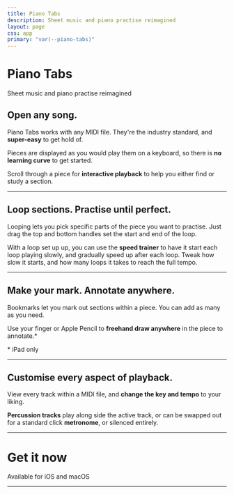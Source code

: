 ```yaml
---
title: Piano Tabs
description: Sheet music and piano practise reimagined
layout: page
css: app
primary: "var(--piano-tabs)"
---
```


<Icon name="piano-tabs" />

# Piano Tabs

<Lead>Sheet music and piano practise reimagined</Lead>

<AppPromoImage src="/assets/piano-tabs/promo.png" />

## Open any song.

Piano Tabs works with any MIDI file. They're the industry standard, and **super-easy** to get hold of.

Pieces are displayed as you would play them on a keyboard, so there is **no learning curve** to get started.

Scroll through a piece for **interactive playback** to help you either find or study a section.

---

<AppBlock src="/assets/piano-tabs/preview-1.png" alt="Section looping">

## Loop sections. Practise until perfect.

Looping lets you pick specific parts of the piece you want to practise. Just drag the top and bottom handles set the start and end of the loop.

With a loop set up up, you can use the **speed trainer** to have it start each loop playing slowly, and gradually speed up after each loop. Tweak how slow it starts, and how many loops it takes to reach the full tempo.

</AppBlock>

---

<AppBlock src="/assets/piano-tabs/preview-2.png" alt="Bookmarks" layout="reverse" imagePosition="center-contain">

## Make your mark. Annotate anywhere.

Bookmarks let you mark out sections within a piece. You can add as many as you need.

Use your finger or Apple Pencil to **freehand draw anywhere** in the piece to annotate.\*

<p class="footnote">* iPad only</p>

</AppBlock>

---

<AppBlock src="/assets/piano-tabs/preview-3.png" alt="Playback customisation">

## Customise every aspect of playback.

View every track within a MIDI file, and **change the key and tempo** to your liking.

**Percussion tracks** play along side the active track, or can be swapped out for a standard click **metronome**, or silenced entirely.

</AppBlock>

---

# Get it now

<Lead>Available for iOS and macOS</Lead>

<AppLinks>

<AppStoreLink href="https://apps.apple.com/us/app/piano-tabs-midi-player/id1506390976" />

</AppLinks>

---

<BetterTogether />

<LegalLinks />
